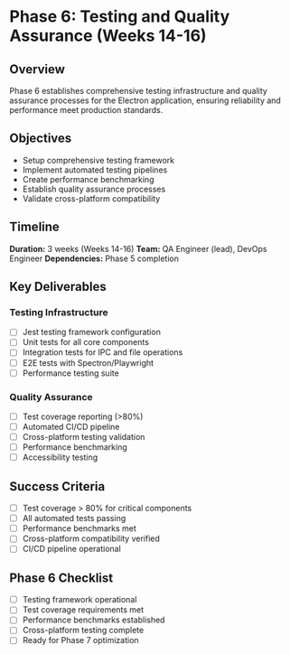 # Phase 6: Testing and Quality Assurance (Weeks 14-16)

## Overview

Phase 6 establishes comprehensive testing infrastructure and quality assurance processes for the Electron application, ensuring reliability and performance meet production standards.

## Objectives

- Setup comprehensive testing framework
- Implement automated testing pipelines
- Create performance benchmarking
- Establish quality assurance processes
- Validate cross-platform compatibility

## Timeline
**Duration:** 3 weeks (Weeks 14-16)
**Team:** QA Engineer (lead), DevOps Engineer
**Dependencies:** Phase 5 completion

## Key Deliverables

### Testing Infrastructure
- [ ] Jest testing framework configuration
- [ ] Unit tests for all core components
- [ ] Integration tests for IPC and file operations
- [ ] E2E tests with Spectron/Playwright
- [ ] Performance testing suite

### Quality Assurance
- [ ] Test coverage reporting (>80%)
- [ ] Automated CI/CD pipeline
- [ ] Cross-platform testing validation
- [ ] Performance benchmarking
- [ ] Accessibility testing

## Success Criteria
- [ ] Test coverage > 80% for critical components
- [ ] All automated tests passing
- [ ] Performance benchmarks met
- [ ] Cross-platform compatibility verified
- [ ] CI/CD pipeline operational

## Phase 6 Checklist
- [ ] Testing framework operational
- [ ] Test coverage requirements met
- [ ] Performance benchmarks established
- [ ] Cross-platform testing complete
- [ ] Ready for Phase 7 optimization